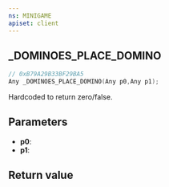```yaml
---
ns: MINIGAME
apiset: client
---
```

## _DOMINOES_PLACE_DOMINO

```c
// 0xB79A29B33BF29BA5
Any _DOMINOES_PLACE_DOMINO(Any p0,Any p1);
```

Hardcoded to return zero/false.

## Parameters
* **p0**:
* **p1**:

## Return value

